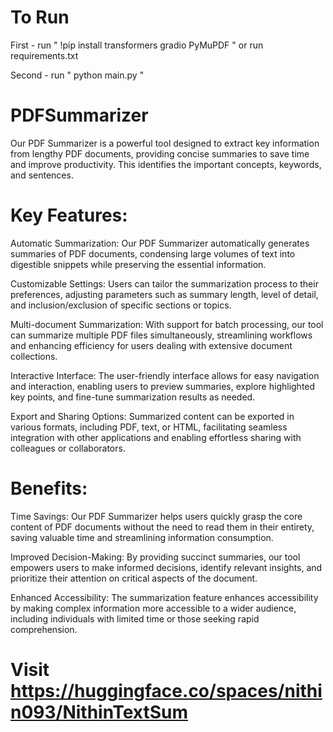 # To Run
First - run " !pip install transformers gradio PyMuPDF " or run requirements.txt

Second - run " python main.py "

# PDFSummarizer
Our PDF Summarizer is a powerful tool designed to extract key information from lengthy PDF documents, providing concise summaries to save time and improve productivity. This identifies the  important concepts, keywords, and sentences.

# Key Features:
Automatic Summarization: Our PDF Summarizer automatically generates summaries of PDF documents, condensing large volumes of text into digestible snippets while preserving the essential information.

Customizable Settings: Users can tailor the summarization process to their preferences, adjusting parameters such as summary length, level of detail, and inclusion/exclusion of specific sections or topics.

Multi-document Summarization: With support for batch processing, our tool can summarize multiple PDF files simultaneously, streamlining workflows and enhancing efficiency for users dealing with extensive document collections.

Interactive Interface: The user-friendly interface allows for easy navigation and interaction, enabling users to preview summaries, explore highlighted key points, and fine-tune summarization results as needed.

Export and Sharing Options: Summarized content can be exported in various formats, including PDF, text, or HTML, facilitating seamless integration with other applications and enabling effortless sharing with colleagues or collaborators.

# Benefits:
Time Savings: Our PDF Summarizer helps users quickly grasp the core content of PDF documents without the need to read them in their entirety, saving valuable time and streamlining information consumption.

Improved Decision-Making: By providing succinct summaries, our tool empowers users to make informed decisions, identify relevant insights, and prioritize their attention on critical aspects of the document.

Enhanced Accessibility: The summarization feature enhances accessibility by making complex information more accessible to a wider audience, including individuals with limited time or those seeking rapid comprehension.

# Visit https://huggingface.co/spaces/nithin093/NithinTextSum 
